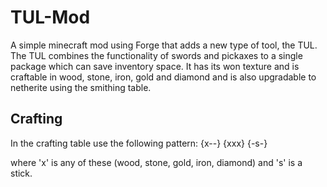 # TUL-Mod
A simple minecraft mod using Forge that adds a new type of tool, the TUL.
The TUL combines the functionality of swords and pickaxes to a single package which can save inventory space.
It has its won texture and is craftable in wood, stone, iron, gold and diamond and is also upgradable to netherite using the smithing table.
## Crafting
In the crafting table use the following pattern:
{x--}
{xxx}
{-s-}

where 'x' is any of these (wood, stone, gold, iron, diamond)
and 's' is a stick.



